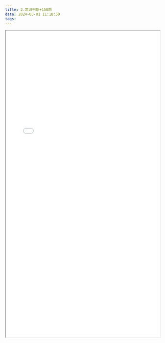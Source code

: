 ```yaml
---
title: 2.常识判断+150题
date: 2024-03-01 11:18:50
tags:
---
```


<iframe id="pdf-viewer" src="/pdf/《通用能力》常识判断+150题.pdf#toolbar=0&navpanes=0" width="100%" height="1000px" toolbar=0></iframe>
